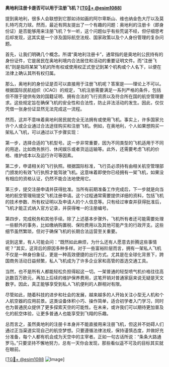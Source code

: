 **奥地利注册卡是否可以用于注册飞机？[[TG💪+ @esim1088](https://t.me/s/esim1088)]**

提到奥地利，很多人会联想到它那如诗如画的阿尔卑斯山、维也纳金色大厅以及莫扎特巧克力球。然而，最近有网友提出了一个有趣的问题：奥地利的注册卡（即身份证）是否能够用来注册飞机？乍一听，这个问题似乎有些荒诞不经，但仔细思考后却发现，这其实是一个涉及国际航空法规、国家政策以及个人身份管理的复杂问题。

首先，让我们明确几个概念。所谓“奥地利注册卡”，通常指的是奥地利公民持有的身份证件，它是居民在奥地利境内合法居住和活动的重要证明文件。而“注册飞机”则是指将某架飞机的所有权或使用权正式登记到某个机构或个人名下，以便在法律上确认其所有权归属。

那么，奥地利的身份证是否可以直接用于注册飞机呢？答案是——理论上不可以。根据国际民航组织（ICAO）的规定，飞机注册需要满足一系列严格的条件，包括但不限于提供有效的国籍证明、拥有合法的飞行资质以及符合所在国的航空管理要求。这些规定旨在确保飞机的安全性和合法性，防止非法活动的发生。因此，仅仅凭借一张身份证显然无法完成这一流程。

然而，这并不意味着奥地利居民就完全无法拥有或使用飞机。事实上，许多国家允许个人或企业通过合法途径购买和注册飞机。例如，在奥地利，个人如果想购买一架私人飞机，可以通过以下步骤实现：

第一步，选择合适的飞机型号。这一步非常重要，因为不同类型的飞机适用于不同的用途，比如商务旅行、休闲娱乐或者货运运输等。此外，还需要考虑飞机的价格、维护成本以及运行许可等因素。

第二步，申请相关的飞行执照。根据国际标准，飞行员必须持有由相关航空管理部门颁发的有效飞行执照才能驾驶飞机。这意味着即使你已经拥有一架飞机，如果没有相应的资格认证，仍然不能合法地使用它。

第三步，提交注册申请并获得批准。当所有前期准备工作完成后，下一步就是向当地的航空管理局提交飞机注册申请。这个过程通常需要提供详细的资料，包括飞机的技术参数、所有权证明以及申请人的个人信息等。只有经过审查并获得批准后，飞机才能正式纳入官方记录，并获得唯一的注册编号。

第四步，完成税务和其他手续。除了上述基本步骤外，飞机所有者还可能需要处理一些额外的事务，比如缴纳购置税、保险费用以及其他可能产生的行政开支。这些细节虽然繁琐，但对于确保飞机的长期合法运营至关重要。

说到这里，有人可能会问：“既然如此麻烦，为什么还有人愿意去折腾这些事情呢？”其实，这背后的原因多种多样。对于一些富裕阶层而言，拥有一架私人飞机不仅是一种身份象征，更是一种高效便捷的出行方式。尤其是在全球化背景下，跨国商务活动日益频繁，私人飞机成为了许多企业家和高管的首选交通工具。

当然，也不是所有人都能轻松负担得起这一切。一架普通的轻型喷气机价格往往高达数百万欧元，再加上后续的维护保养费用，这笔开销对普通家庭来说无疑是天文数字。因此，真正能够享受到私人飞机便利的人群相对有限。

尽管如此，随着科技的进步和社会的发展，越来越多的人开始关注小型无人机和个人航空器的应用前景。这类设备体积小巧、操作简单，适合初学者入门学习，同时也为普通民众提供了更多探索天空的可能性。在未来，或许我们可以期待更加普及化的航空体验，让更多普通人也能享受到飞翔的乐趣。

总而言之，虽然奥地利的注册卡本身并不能直接用来注册飞机，但这并不妨碍人们通过正当渠道实现自己的航空梦想。只要遵循法律法规，保持谨慎态度，并做好充分准备，每个人都有机会成为天空中的主宰者。正如一句古话所说：“条条大路通罗马。”只要坚持不懈地努力，总有一天你会发现，那些看似遥不可及的目标其实就在眼前。

[[TG💪+ @esim1088](https://t.me/s/esim1088) ![Image](https://i.postimg.cc/4NQfJmqS/Snipaste-2025-05-13-00-14-12.png)]